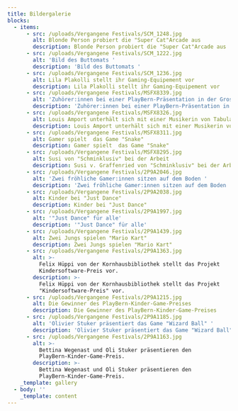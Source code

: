 ```yaml
---
title: Bildergalerie
blocks:
  - items:
      - src: /uploads/Vergangene Festivals/SCM_1248.jpg
        alt: Blonde Person probiert die "Super Cat"Arcade aus
        description: Blonde Person probiert die "Super Cat"Arcade aus
      - src: /uploads/Vergangene Festivals/SCM_1222.jpg
        alt: 'Bild des Buttomats '
        description: 'Bild des Buttomats '
      - src: /uploads/Vergangene Festivals/SCM_1236.jpg
        alt: Lila Plakolli stellt ihr Gaming-Equipement vor
        description: Lila Plakolli stellt ihr Gaming-Equipement vor
      - src: /uploads/Vergangene Festivals/MSFX8339.jpg
        alt: 'Zuhörer:innen bei einer PlayBern-Präsentation in der Grossen Halle '
        description: 'Zuhörer:innen bei einer PlayBern-Präsentation in der Grossen Halle '
      - src: /uploads/Vergangene Festivals/MSFX8326.jpg
        alt: Louis Amport unterhält sich mit einer Musikerin von Tabula Musica
        description: Louis Amport unterhält sich mit einer Musikerin von "Tabula Musica"
      - src: /uploads/Vergangene Festivals/MSFX8311.jpg
        alt: Gamer spielt  das Game "Snake"
        description: Gamer spielt  das Game "Snake"
      - src: /uploads/Vergangene Festivals/MSFX8295.jpg
        alt: Susi von "Schminklusiv" bei der Arbeit
        description: Susi v. Graffenried von "Schminklusiv" bei der Arbeit
      - src: /uploads/Vergangene Festivals/2P9A2046.jpg
        alt: 'Zwei fröhliche Gamer:innen sitzen auf dem Boden '
        description: 'Zwei fröhliche Gamer:innen sitzen auf dem Boden '
      - src: /uploads/Vergangene Festivals/2P9A2038.jpg
        alt: Kinder bei "Just Dance"
        description: Kinder bei "Just Dance"
      - src: /uploads/Vergangene Festivals/2P9A1997.jpg
        alt: '"Just Dance" für alle'
        description: '"Just Dance" für alle'
      - src: /uploads/Vergangene Festivals/2P9A1439.jpg
        alt: Zwei Jungs spielen "Mario Kart"
        description: Zwei Jungs spielen "Mario Kart"
      - src: /uploads/Vergangene Festivals/2P9A1363.jpg
        alt: >-
          Felix Hüppi von der Kornhausbibliothek stellt das Projekt
          Kindersoftware-Preis vor. 
        description: >-
          Felix Hüppi von der Kornhausbibliothek stellt das Projekt
          "Kindersoftware-Preis" vor. 
      - src: /uploads/Vergangene Festivals/2P9A1215.jpg
        alt: Die Gewinner des PlayBern-Kinder-Game-Preises
        description: Die Gewinner des PlayBern-Kinder-Game-Preises
      - src: /uploads/Vergangene Festivals/2P9A1185.jpg
        alt: 'Olivier Stuker präsentiert das Game "Wizard Ball" '
        description: 'Olivier Stuker präsentiert das Game "Wizard Ball" '
      - src: /uploads/Vergangene Festivals/2P9A1163.jpg
        alt: >-
          Bettina Wegenast und Oli Stuker präsentieren den
          PlayBern-Kinder-Game-Preis. 
        description: >-
          Bettina Wegenast und Oli Stuker präsentieren den
          PlayBern-Kinder-Game-Preis. 
    _template: gallery
  - body: ''
    _template: content
---
```


















































